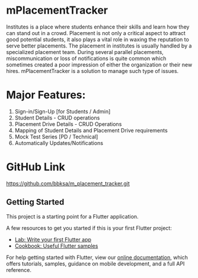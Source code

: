 # mPlacementTracker

Institutes is a place where students enhance their skills and learn how they can stand out in a crowd. Placement is not only a critical aspect to attract good potential students, it also plays a vital role in waxing the reputation to serve better placements. The placement in institutes is usually handled by a specialized placement team. During several parallel placements, miscommunication or loss of notifications is quite common which sometimes created a poor impression of either the organization or their new hires. mPlacementTracker is a solution to manage such type of issues.

# Major Features:

1. Sign-in/Sign-Up [for Students / Admin]
2. Student Details - CRUD operations
3. Placement Drive Details - CRUD Operations
4. Mapping of Student Details and Placement Drive requirements
5. Mock Test Series [PD / Technical]
6. Automatically Updates/Notifications

# GitHub Link

https://github.com/bbksa/m_placement_tracker.git

## Getting Started

This project is a starting point for a Flutter application.

A few resources to get you started if this is your first Flutter project:

- [Lab: Write your first Flutter app](https://flutter.dev/docs/get-started/codelab)
- [Cookbook: Useful Flutter samples](https://flutter.dev/docs/cookbook)

For help getting started with Flutter, view our
[online documentation](https://flutter.dev/docs), which offers tutorials,
samples, guidance on mobile development, and a full API reference.
